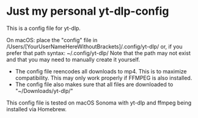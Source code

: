 # Just my personal yt-dlp-config

This is a config file for yt-dlp.

On macOS: place the "config" file in /Users/[YourUserNameHereWithoutBrackets]/.config/yt-dlp/ or, if you prefer that path syntax: ~/.config/yt-dlp/
Note that the path may not exist and that you may need to manually create it yourself.

- The config file reencodes all downloads to mp4. This is to maximize compatibility. This may only work properly if FFMPEG is also installed.
- The config file also makes sure that all files are downloaded to "~/Downloads/yt-dlp/"


This config file is tested on macOS Sonoma with yt-dlp and ffmpeg being installed via Homebrew.
